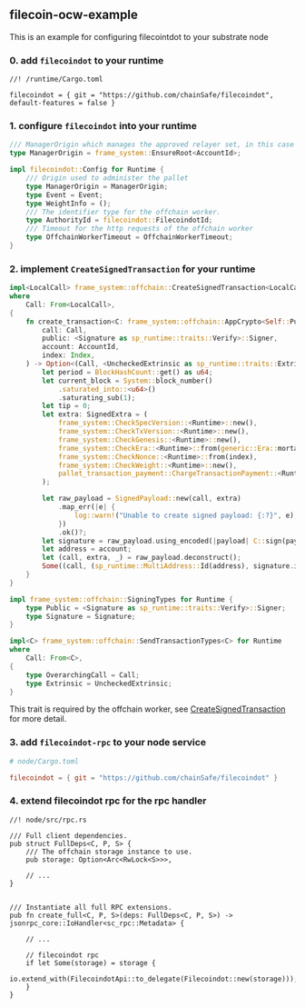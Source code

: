 ## filecoin-ocw-example

This is an example for configuring filecointdot to your substrate node


### 0. add `filecoindot` to your runtime

```
//! /runtime/Cargo.toml

filecoindot = { git = "https://github.com/chainSafe/filecoindot",  default-features = false }
```


### 1. configure `filecoindot` into your runtime

```rust
/// ManagerOrigin which manages the approved relayer set, in this case root
type ManagerOrigin = frame_system::EnsureRoot<AccountId>;

impl filecoindot::Config for Runtime {
    /// Origin used to administer the pallet
    type ManagerOrigin = ManagerOrigin;
    type Event = Event;
    type WeightInfo = ();
    /// The identifier type for the offchain worker.
    type AuthorityId = filecoindot::FilecoindotId;
    /// Timeout for the http requests of the offchain worker
    type OffchainWorkerTimeout = OffchainWorkerTimeout;
}
```


### 2. implement `CreateSignedTransaction` for your runtime

```rust
impl<LocalCall> frame_system::offchain::CreateSignedTransaction<LocalCall> for Runtime
where
	Call: From<LocalCall>,
{
	fn create_transaction<C: frame_system::offchain::AppCrypto<Self::Public, Self::Signature>>(
		call: Call,
		public: <Signature as sp_runtime::traits::Verify>::Signer,
		account: AccountId,
		index: Index,
	) -> Option<(Call, <UncheckedExtrinsic as sp_runtime::traits::Extrinsic>::SignaturePayload)> {
		let period = BlockHashCount::get() as u64;
		let current_block = System::block_number()
			.saturated_into::<u64>()
			.saturating_sub(1);
		let tip = 0;
		let extra: SignedExtra = (
			frame_system::CheckSpecVersion::<Runtime>::new(),
			frame_system::CheckTxVersion::<Runtime>::new(),
			frame_system::CheckGenesis::<Runtime>::new(),
			frame_system::CheckEra::<Runtime>::from(generic::Era::mortal(period, current_block)),
			frame_system::CheckNonce::<Runtime>::from(index),
			frame_system::CheckWeight::<Runtime>::new(),
			pallet_transaction_payment::ChargeTransactionPayment::<Runtime>::from(tip),
		);

		let raw_payload = SignedPayload::new(call, extra)
			.map_err(|e| {
				log::warn!("Unable to create signed payload: {:?}", e);
			})
			.ok()?;
		let signature = raw_payload.using_encoded(|payload| C::sign(payload, public))?;
		let address = account;
		let (call, extra, _) = raw_payload.deconstruct();
		Some((call, (sp_runtime::MultiAddress::Id(address), signature.into(), extra)))
	}
}

impl frame_system::offchain::SigningTypes for Runtime {
	type Public = <Signature as sp_runtime::traits::Verify>::Signer;
	type Signature = Signature;
}

impl<C> frame_system::offchain::SendTransactionTypes<C> for Runtime
where
	Call: From<C>,
{
	type OverarchingCall = Call;
	type Extrinsic = UncheckedExtrinsic;
}
```

This trait is required by the offchain worker, see [CreateSignedTransaction][0] for more detail.


### 3. add `filecoindot-rpc` to your node service

```toml
# node/Cargo.toml

filecoindot = { git = "https://github.com/chainSafe/filecoindot" }
```


### 4. extend filecoindot rpc for the rpc handler

```
//! node/src/rpc.rs

/// Full client dependencies.
pub struct FullDeps<C, P, S> {
    /// The offchain storage instance to use.
    pub storage: Option<Arc<RwLock<S>>>,
    
    // ...
}


/// Instantiate all full RPC extensions.
pub fn create_full<C, P, S>(deps: FullDeps<C, P, S>) -> jsonrpc_core::IoHandler<sc_rpc::Metadata> {
    
    // ...
    
    // filecoindot rpc
    if let Some(storage) = storage {
        io.extend_with(FilecoindotApi::to_delegate(Filecoindot::new(storage)));
    }
}
```


[0]: https://docs.substrate.io/rustdocs/latest/frame_system/offchain/trait.CreateSignedTransaction.html
